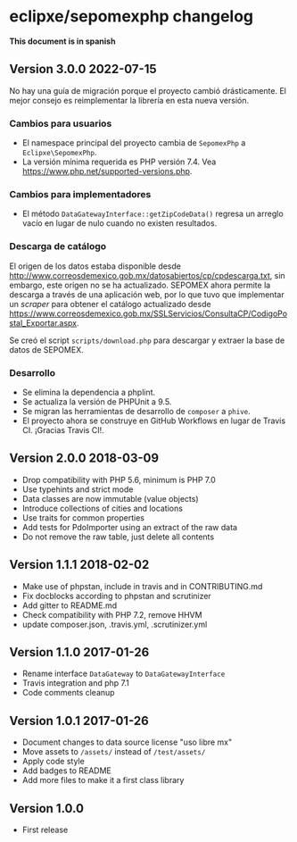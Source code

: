 # eclipxe/sepomexphp changelog

**This document is in spanish**

## Version 3.0.0 2022-07-15

No hay una guía de migración porque el proyecto cambió drásticamente.
El mejor consejo es reimplementar la librería en esta nueva versión.

### Cambios para usuarios

- El namespace principal del proyecto cambia de `SepomexPhp` a `Eclipxe\SepomexPhp`.
- La versión mínima requerida es PHP versión 7.4. Vea <https://www.php.net/supported-versions.php>.

### Cambios para implementadores

- El método `DataGatewayInterface::getZipCodeData()` regresa un arreglo vacío en lugar de nulo cuando no existen resultados.

### Descarga de catálogo

El origen de los datos estaba disponible desde <http://www.correosdemexico.gob.mx/datosabiertos/cp/cpdescarga.txt>,
sin embargo, este origen no se ha actualizado. SEPOMEX ahora permite la descarga a través de una aplicación web,
por lo que tuvo que implementar un *scraper* para obtener el catálogo actualizado desde 
<https://www.correosdemexico.gob.mx/SSLServicios/ConsultaCP/CodigoPostal_Exportar.aspx>.

Se creó el script `scripts/download.php` para descargar y extraer la base de datos de SEPOMEX.

### Desarrollo

- Se elimina la dependencia a phplint.
- Se actualiza la versión de PHPUnit a 9.5.
- Se migran las herramientas de desarrollo de `composer` a `phive`.
- El proyecto ahora se construye en GitHub Workflows en lugar de Travis CI. ¡Gracias Travis CI!.

## Version 2.0.0 2018-03-09

- Drop compatibility with PHP 5.6, minimum is PHP 7.0
- Use typehints and strict mode
- Data classes are now immutable (value objects)
- Introduce collections of cities and locations
- Use traits for common properties
- Add tests for PdoImporter using an extract of the raw data
- Do not remove the raw table, just delete all contents

## Version 1.1.1 2018-02-02

- Make use of phpstan, include in travis and in CONTRIBUTING.md
- Fix docblocks according to phpstan and scrutinizer
- Add gitter to README.md
- Check compatibility with PHP 7.2, remove HHVM
- update composer.json, .travis.yml, .scrutinizer.yml

## Version 1.1.0 2017-01-26

- Rename interface `DataGateway` to `DataGatewayInterface`
- Travis integration and php 7.1
- Code comments cleanup

## Version 1.0.1 2017-01-26

- Document changes to data source license "uso libre mx"
- Move assets to `/assets/` instead of `/test/assets/`
- Apply code style
- Add badges to README
- Add more files to make it a first class library

## Version 1.0.0

- First release
